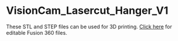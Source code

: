 # VisionCam_Lasercut_Hanger_V1

These STL and STEP files can be used for 3D printing. [Click here](http://a360.co/2h904fP) for editable Fusion 360 files.
